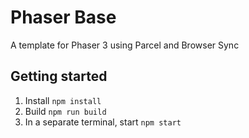 # Phaser Base
A template for Phaser 3 using Parcel and Browser Sync


## Getting started

1. Install ```npm install```
2. Build ```npm run build```
3. In a separate terminal, start ```npm start```
